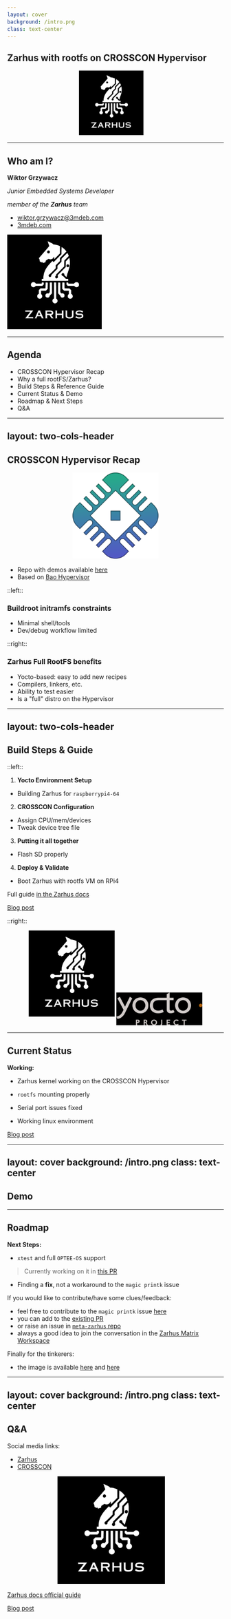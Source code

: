 ```yaml
---
layout: cover
background: /intro.png
class: text-center
---
```


## Zarhus with rootfs on CROSSCON Hypervisor

<center>
    <img src="/img/zarhus_logo.png" width="150px"
         style="margin-left:-20px;filter: invert(1);">
</center>

---

## Who am I?

<div class="grid grid-cols-2 gap-8">

<div>

**Wiktor Grzywacz**

_Junior Embedded Systems Developer_

_member of the **Zarhus** team_

- <wiktor.grzywacz@3mdeb.com>
- [3mdeb.com](https://3mdeb.com)

</div>

<div class="flex justify-center items-center">
  <img src="/img/zarhus_logo.png" height="220px" style="filter: invert(1)"/>
</div>

</div>

<!--
introduce myself:
* hello
* I'm Wiktor
* Thank you for joining my presentation
* etc...
-->

---

## Agenda

<v-clicks>

- CROSSCON Hypervisor Recap
- Why a full rootFS/Zarhus?
- Build Steps & Reference Guide
- Current Status & Demo
- Roadmap & Next Steps
- Q&A

</v-clicks>

<!--
say:
* this is the agenda for today
* we will go over each one of these topics one by one

then:
* first, a quick recap of what CROSSCON and it's Hypervisor are
* why do we need a full rootfs on there
* quickly mention how it's done
* briefly cover what's next
* finally a Q&A
-->

---
layout: two-cols-header
---

## CROSSCON Hypervisor Recap

<center><img src="/img/crosscon-logo-2.png" width="200px"></center>

<v-clicks>

- Repo with demos available [here](https://github.com/crosscon/CROSSCON-Hypervisor-and-TEE-Isolation-Demos/)
- Based on [Bao Hypervisor](https://github.com/bao-project/bao-hypervisor)

</v-clicks>

::left::

<v-clicks>

### Buildroot initramfs constraints

- Minimal shell/tools
- Dev/debug workflow limited

</v-clicks>

::right::

<v-clicks>

### Zarhus Full RootFS benefits

- Yocto-based: easy to add new recipes
- Compilers, linkers, etc.
- Ability to test easier
- Is a "full" distro on the Hypervisor

</v-clicks>

<!--
First the recap:
* CROSSCON stands for Cross-platform Open Security Stack for Connected Devices
* it's a IoT system that focuses on security, that places emphasis on
trusted services offered by trusted execution environments
* it's open-source, and designed to be portable, modular and vendor-independent
* there are demos available for different platforms (mainly QEMU and the RPi4)

constraints:
* the demo for the RPi4 uses a Buildroot initramfs
* this makes working with trusted applications difficult - it would be nice
to be able to make recipes for them instead of cross-compilation
* lack of compilers/tools makes gathering logs/running simple PoC programs
for security tests a lot more tedious than it needs to be
-->

---
layout: two-cols-header
---

## Build Steps & Guide

::left::

<v-clicks>

1. **Yocto Environment Setup**
- Building Zarhus for `raspberrypi4-64`
2. **CROSSCON Configuration**
- Assign CPU/mem/devices
- Tweak device tree file
3. **Putting it all together**
- Flash SD properly
4. **Deploy & Validate**
- Boot Zarhus with rootfs VM on RPi4

Full guide [in the Zarhus docs](https://docs.zarhus.com/guides/rpi4-crosscon-hypervisor/)

[Blog post](https://blog.3mdeb.com/2025/2025-04-10-crosscon-its-hypervisor-and-zarhus/)

</v-clicks>

::right::

<center>
  <img src="/img/zarhus_logo.png" width="200" style="filter: invert(1); margin-bottom: 20px;" />
  <img src="/img/yocto-logo.png" width="200" style="filter: invert(1);" />
</center>

<!--
there are a couple of steps that need to be done correctly in order to get our
Zarhus setup to work:
1. first we need to build Zarhus using Yocto
2. then, make sure that the CROSSCON configuration is right:
    * that means assigning, for example the network device
    * tweaking device tree file - bootargs, for serial and rootfs mounting
3. then we need to flash the SD properly, say that we use the bmap and gz files
to flash instead of manually formatting the SD card like in the demo since we
need two partitions
4. then finally we can boot and login

The full guide on how to do all of this can be found here.

I also wrote a blog post about the whole debugging process I went through in
order to get this to work.
-->

---

## Current Status

<v-clicks>

**Working:**

<v-click>

* Zarhus kernel working on the CROSSCON Hypervisor
</v-click>

<v-click>

* `rootfs` mounting properly
</v-click>

<v-click>

* Serial port issues fixed
</v-click>

<v-click>

* Working linux environment
</v-click>

[Blog post](https://blog.3mdeb.com/2025/2025-04-10-crosscon-its-hypervisor-and-zarhus/)

</v-clicks>

<!--
mention how all of these things allow us:
* seamless integration of future tools/apps - just make a recipe and that's it
* easy gathering of logs

If you are interested in the technical aspects of this integration - the
challenges that had to be overcome and the thought processes behind the
approach I took to tackle them, you can visit the blog post - it's about 10
minutes of relatively light reading
-->

---
layout: cover
background: /intro.png
class: text-center
---

##  Demo


<!--
say something like time to now showcase this setup in action (?)
since i assume in this section i will actually switch to the terminal,
open up minicom and show how it boots/works (?)
-->

---

## Roadmap

<v-clicks>

**Next Steps:**
* `xtest` and full `OPTEE-OS` support
> Currently working on it in
[this PR](https://github.com/zarhus/meta-zarhus/pull/54)
* Finding a **fix**, not a workaround to the `magic printk` issue

If you would like to contribute/have some clues/feedback:
* feel free to contribute to the `magic printk` issue
[here](https://github.com/crosscon/CROSSCON-Hypervisor-and-TEE-Isolation-Demos/issues/8#issuecomment-2810046951)
* you can add to the [existing PR](https://github.com/zarhus/meta-zarhus/pull/54)
* or raise an issue in [`meta-zarhus` repo](https://github.com/zarhus/meta-zarhus/issues)
* always a good idea to join the conversation in the [Zarhus Matrix Workspace](https://matrix.to/#/#zarhus:matrix.org)

Finally for the tinkerers:
* the image is available
[here](https://cloud.3mdeb.com/index.php/s/4ogfcMPRrKx5YZ2) and
[here](https://cloud.3mdeb.com/index.php/s/tGkgdawz8rE8m7E)
</v-clicks>

<!--
say that:
* an integral part of the CROSSCON stack is all the stuff related to TEE's.
making sure that `xtest` is working correctly is a good indication that
everything is correctly supported.
* I have done work in this PR so far, I think it's pretty close but right
now running into problems with `OPTEE-OS` VM, TA-dump and crashes
* while the `magic prinkt` issue doesn't alter the functionality of the setup,
it's very annoying. Finding the fix is not really within our scope of
operations though - that's more up to the developers who wrote the Hypervisor.

say that the listeners can also contribute, in the respective issue, PR or
raise general issue in meta-zarhus

tell people about the image, good option if you don't want to build everything
yourself.
-->

---
layout: cover
background: /intro.png
class: text-center
---

## Q&A

Social media links:
* [Zarhus](https://x.com/Zarhus_com)
* [CROSSCON](https://x.com/crosscon_eu)

<center>
  <img src="/img/zarhus_logo.png" width="250px" style="margin-left:-20px;filter: invert(1);">
</center>

[Zarhus docs official guide](https://docs.zarhus.com/guides/rpi4-crosscon-hypervisor/)

[Blog post](https://blog.3mdeb.com/2025/2025-04-10-crosscon-its-hypervisor-and-zarhus/)

<!--
Ask for questions, plug the guide and blog post again
-->
